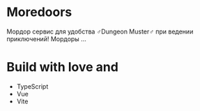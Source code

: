 # Moredoors
Мордор сервис для удобства ♂️Dungeon Muster♂️ при ведении приключений!
Мордоры ...

# Build with love and
- TypeScript
- Vue
- Vite